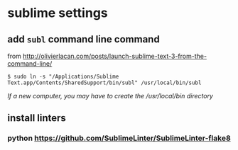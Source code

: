 # sublime settings

## add `subl` command line command

from http://olivierlacan.com/posts/launch-sublime-text-3-from-the-command-line/

	$ sudo ln -s "/Applications/Sublime Text.app/Contents/SharedSupport/bin/subl" /usr/local/bin/subl

*If a new computer, you may have to create the /usr/local/bin directory*

## install linters

### python https://github.com/SublimeLinter/SublimeLinter-flake8